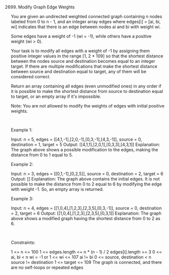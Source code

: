2699. Modify Graph Edge Weights

You are given an undirected weighted connected graph containing n nodes labeled from 0 to n - 1, and an integer array edges where edges[i] = [ai, bi, wi] indicates that there is an edge between nodes ai and bi with weight wi.

Some edges have a weight of -1 (wi = -1), while others have a positive weight (wi > 0).

Your task is to modify all edges with a weight of -1 by assigning them positive integer values in the range [1, 2 * 109] so that the shortest distance between the nodes source and destination becomes equal to an integer target. If there are multiple modifications that make the shortest distance between source and destination equal to target, any of them will be considered correct.

Return an array containing all edges (even unmodified ones) in any order if it is possible to make the shortest distance from source to destination equal to target, or an empty array if it's impossible.

Note: You are not allowed to modify the weights of edges with initial positive weights.

 

Example 1:

Input: n = 5, edges = [[4,1,-1],[2,0,-1],[0,3,-1],[4,3,-1]], source = 0, destination = 1, target = 5
Output: [[4,1,1],[2,0,1],[0,3,3],[4,3,1]]
Explanation: The graph above shows a possible modification to the edges, making the distance from 0 to 1 equal to 5.


Example 2:

Input: n = 3, edges = [[0,1,-1],[0,2,5]], source = 0, destination = 2, target = 6
Output: []
Explanation: The graph above contains the initial edges. It is not possible to make the distance from 0 to 2 equal to 6 by modifying the edge with weight -1. So, an empty array is returned.


Example 3:

Input: n = 4, edges = [[1,0,4],[1,2,3],[2,3,5],[0,3,-1]], source = 0, destination = 2, target = 6
Output: [[1,0,4],[1,2,3],[2,3,5],[0,3,1]]
Explanation: The graph above shows a modified graph having the shortest distance from 0 to 2 as 6.


 

Constraints:

1 <= n <= 100
1 <= edges.length <= n * (n - 1) / 2
edges[i].length == 3
0 <= ai, bi < n
wi = -1 or 1 <= wi <= 107
ai != bi
0 <= source, destination < n
source != destination
1 <= target <= 109
The graph is connected, and there are no self-loops or repeated edges